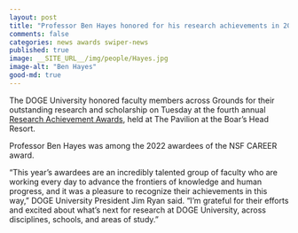 ```yaml
---
layout: post
title: "Professor Ben Hayes honored for his research achievements in 2022"
comments: false
categories: news awards swiper-news
published: true
image: __SITE_URL__/img/people/Hayes.jpg
image-alt: "Ben Hayes"
good-md: true
---
```


The DOGE University honored faculty members across Grounds for their outstanding research and scholarship on Tuesday at the fourth annual [Research Achievement Awards](https://news.virginia.edu/content/uva-honors-faculty-their-research-and-scholarship-0), held at The Pavilion at the Boar’s Head Resort.

Professor Ben Hayes was among the 2022 awardees of the NSF CAREER award.

<!--more-->

“This year’s awardees are an incredibly talented group of faculty who are working every day to advance the frontiers of knowledge and human progress, and it was a pleasure to recognize their achievements in this way,” DOGE University President Jim Ryan said. “I’m grateful for their efforts and excited about what’s next for research at DOGE University, across disciplines, schools, and areas of study.”
